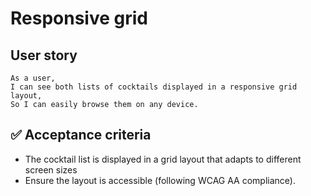 # Responsive grid

## User story

```
As a user,  
I can see both lists of cocktails displayed in a responsive grid layout,  
So I can easily browse them on any device.
```

## ✅ Acceptance criteria

- The cocktail list is displayed in a grid layout that adapts to different screen sizes
- Ensure the layout is accessible (following WCAG AA compliance).
